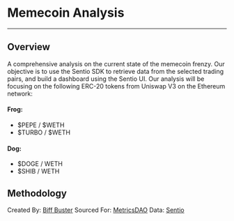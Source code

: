 # Memecoin Analysis
___________________

## Overview

A comprehensive analysis on the current state of the memecoin frenzy. Our objective is to use the Sentio SDK to retrieve data from the selected trading pairs, and build a dashboard using the Sentio UI. Our analysis will be focusing on the following ERC-20 tokens from Uniswap V3 on the Ethereum network:

#### Frog:
- $PEPE / $WETH
- $TURBO / $WETH


#### Dog:
- $DOGE / WETH
- $SHIB / WETH








## Methodology

Created By: [Biff Buster]()
Sourced For: [MetricsDAO]()
Data: [Sentio]()
